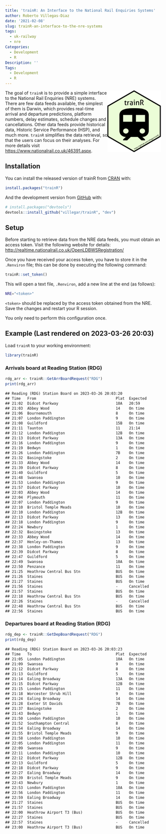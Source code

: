 ```yaml
---
title: 'trainR: An Interface to the National Rail Enquiries Systems'
author: Roberto Villegas-Diaz
date: '2021-02-08'
slug: trainR-an-interface-to-the-nre-systems
tags:
  - uk-railway
  - nre
Categories:
  - Development
  - R
Description: ''
Tags:
  - Development
  - R
---
```


<img src="https://raw.githubusercontent.com/villegar/trainR/main/inst/images/logo.png" alt="logo" align="right" height=200px/>

The goal of `trainR` is to provide a simple interface to the 
National Rail Enquiries (NRE) systems. There are few data feeds 
available, the simplest of them is Darwin, which provides real-time 
arrival and departure predictions, platform numbers, delay estimates, 
schedule changes and cancellations. Other data feeds provide historical 
data, Historic Service Performance (HSP), and much more. `trainR` 
simplifies the data retrieval, so that the users can focus on their 
analyses. For more details visit 
https://www.nationalrail.co.uk/46391.aspx.

## Installation

You can install the released version of trainR from [CRAN](https://CRAN.R-project.org) with:

``` r
install.packages("trainR")
```

And the development version from [GitHub](https://github.com/) with:

``` r
# install.packages("devtools")
devtools::install_github("villegar/trainR", "dev")
```

## Setup
Before starting to retrieve data from the NRE data feeds, you must obtain an access token. 
Visit the following website for details: http://realtime.nationalrail.co.uk/OpenLDBWSRegistration/

Once you have received your access token, you have to store it in the `.Renviron` file; this can be 
done by executing the following command:


```r
trainR::set_token()
```

This will open a text file, `.Renviron`, add a new line at the end (as follows):

```bash
NRE="<token>"
```

`<token>` should be replaced by the access token obtained from the NRE. Save the changes and restart 
your R session.

You only need to perform this configuration once.

## Example (Last rendered on 2023-03-26 20:03)

Load `trainR` to your working environment:

```r
library(trainR)
```

### Arrivals board at Reading Station (RDG)


```r
rdg_arr <- trainR::GetArrBoardRequest("RDG")
print(rdg_arr)
```

```
## Reading (RDG) Station Board on 2023-03-26 20:03:20
## Time   From                                    Plat  Expected
## 21:02  Didcot Parkway                          10A   20:59
## 21:03  Abbey Wood                              14    On time
## 21:06  Bournemouth                             8     On time
## 21:07  London Paddington                       9     On time
## 21:08  Guildford                               15B   On time
## 21:11  Taunton                                 11    21:14
## 21:12  London Paddington                       12B   On time
## 21:13  Didcot Parkway                          13A   On time
## 21:16  London Paddington                       9     On time
## 21:19  Bedwyn                                  1     On time
## 21:26  London Paddington                       7B    On time
## 21:32  Basingstoke                             2     On time
## 21:33  Abbey Wood                              14    On time
## 21:39  Didcot Parkway                          8     On time
## 21:40  Guildford                               5     On time
## 21:48  Swansea                                 10    On time
## 21:53  London Paddington                       9     On time
## 21:57  Didcot Parkway                          10    On time
## 22:03  Abbey Wood                              14    On time
## 22:04  Plymouth                                11    On time
## 22:07  London Paddington                       9     On time
## 22:10  Bristol Temple Meads                    10    On time
## 22:10  London Paddington                       12B   On time
## 22:13  Didcot Parkway                          13    On time
## 22:18  London Paddington                       9     On time
## 22:24  Newbury                                 1     On time
## 22:32  Basingstoke                             13    On time
## 22:33  Abbey Wood                              14    On time
## 22:37  Henley-on-Thames                        13    On time
## 22:38  London Paddington                       9     On time
## 22:39  Didcot Parkway                          8     On time
## 22:47  Guildford                               5     On time
## 22:49  Swansea                                 10A   On time
## 22:50  Penzance                                11    On time
## 21:25  Heathrow Central Bus Stn                BUS   On time
## 21:26  Staines                                 BUS   On time
## 21:27  Staines                                 BUS   On time
## 21:56  Staines                                 -     Cancelled
## 21:57  Staines                                 BUS   On time
## 22:18  Heathrow Central Bus Stn                BUS   On time
## 22:26  Staines                                 -     Cancelled
## 22:48  Heathrow Central Bus Stn                BUS   On time
## 22:56  Staines                                 BUS   On time
```

### Departures board at Reading Station (RDG)


```r
rdg_dep <- trainR::GetDepBoardRequest("RDG")
print(rdg_dep)
```

```
## Reading (RDG) Station Board on 2023-03-26 20:03:23
## Time   To                                      Plat  Expected
## 21:05  London Paddington                       10A   On time
## 21:09  Swansea                                 9     On time
## 21:12  Didcot Parkway                          8     On time
## 21:13  Guildford                               5     On time
## 21:14  Ealing Broadway                         13A   On time
## 21:15  Didcot Parkway                          12B   On time
## 21:15  London Paddington                       11    On time
## 21:18  Worcester Shrub Hill                    9     On time
## 21:24  Ealing Broadway                         14    On time
## 21:28  Exeter St Davids                        7B    On time
## 21:37  Basingstoke                             2     On time
## 21:43  Bedwyn                                  1     On time
## 21:50  London Paddington                       10    On time
## 21:52  Southampton Central                     8     On time
## 21:54  Ealing Broadway                         14    On time
## 21:55  Bristol Temple Meads                    9     On time
## 21:58  London Paddington                       10    On time
## 22:05  London Paddington                       11    On time
## 22:09  Swansea                                 9     On time
## 22:11  London Paddington                       10    On time
## 22:12  Didcot Parkway                          12B   On time
## 22:13  Guildford                               5     On time
## 22:18  Didcot Parkway                          9     On time
## 22:27  Ealing Broadway                         14    On time
## 22:39  Bristol Temple Meads                    9     On time
## 22:43  Newbury                                 1     On time
## 22:53  London Paddington                       10A   On time
## 22:56  London Paddington                       11    On time
## 22:59  Ealing Broadway                         14    On time
## 21:27  Staines                                 BUS   On time
## 21:57  Staines                                 BUS   On time
## 22:00  Heathrow Airport T3 (Bus)               BUS   On time
## 22:27  Staines                                 BUS   On time
## 22:57  Staines                                 -     Cancelled
## 23:00  Heathrow Airport T3 (Bus)               BUS   On time
```
